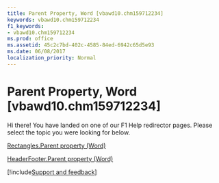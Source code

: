 ```yaml
---
title: Parent Property, Word [vbawd10.chm159712234]
keywords: vbawd10.chm159712234
f1_keywords:
- vbawd10.chm159712234
ms.prod: office
ms.assetid: 45c2c7bd-402c-4585-84ed-6942c65d5e93
ms.date: 06/08/2017
localization_priority: Normal
---
```



# Parent Property, Word [vbawd10.chm159712234]

Hi there! You have landed on one of our F1 Help redirector pages. Please select the topic you were looking for below.

[Rectangles.Parent property (Word)](https://msdn.microsoft.com/library/32fa26e3-4418-c542-4737-3fd3e78e31a6%28Office.15%29.aspx)

[HeaderFooter.Parent property (Word)](https://msdn.microsoft.com/library/d06e9410-b6e0-5213-22ca-5c16f690c843%28Office.15%29.aspx)

[!include[Support and feedback](~/includes/feedback-boilerplate.md)]